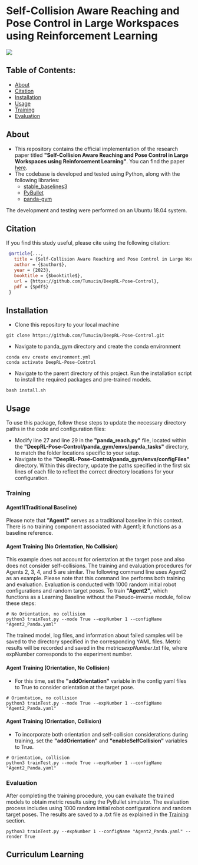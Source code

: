 # Self-Collision Aware Reaching and Pose Control in Large Workspaces using Reinforcement Learning
![](https://github.com/Tumucin/DeepRL-Pose-Control/blob/PoseControlConda/panda_gym/robots.gif)
## Table of Contents: 
- [About](#about)
- [Citation](#citation)
- [Installation](#installation)
- [Usage](#usage)
- [Training](#training)
- [Evaluation](#evaluation)
## About
- This repository contains the official implementation of the research paper titled **"Self-Collision Aware Reaching and Pose Control in Large Workspaces using Reinforcement Learning"**. You can find the paper [here](https://github.com/Tumucin/DeepRL-Pose-Control).
- The codebase is developed and tested using Python, along with the following libraries:
  - [stable_baselines3](https://github.com/DLR-RM/stable-baselines3)
  - [PyBullet](https://github.com/bulletphysics/bullet3)
  - [panda-gym](https://github.com/qgallouedec/panda-gym)

The development and testing were performed on an Ubuntu 18.04 system.
## Citation
If you find this study useful, please cite using the following citation:
```bibtex
 @article{...,
   title = {Self-Collision Aware Reaching and Pose Control in Large Workspaces using Reinforcement Learning},
   author = {$author$},
   year = {2023},
   booktitle = {$booktitle$},
   url = {https://github.com/Tumucin/DeepRL-Pose-Control},
   pdf = {$pdf$}
 }
```
## Installation
- Clone this repository to your local machine
```setup
git clone https://github.com/Tumucin/DeepRL-Pose-Control.git
```
- Navigate to panda_gym directory and create the conda environment
```setup
conda env create environment.yml
conda activate DeepRL-Pose-Control
```
- Navigate to the parent directory of this project. Run the installation script to install the required packages and pre-trained models.
```setup
bash install.sh
```
## Usage

To use this package, follow these steps to update the necessary directory paths in the code and configuration files:
- Modify line 27 and line 29 in the **"panda_reach.py"** file, located within the **"DeepRL-Pose-Control/panda_gym/envs/panda_tasks"** directory, to match the folder locations specific to your setup.
- Navigate to the **"DeepRL-Pose-Control/panda_gym/envs/configFiles"** directory. Within this directory,  update the paths specified in the first six lines of each file to reflect the correct directory locations for your configuration.

### Training
#### Agent1(Traditional Baseline)
Please note that **"Agent1"** serves as a traditional baseline in this context. There is no training component associated with Agent1; it functions as a baseline reference.
#### Agent Training (No Orientation, No Collision)
This example does not account for orientation at the target pose and also does not consider self-collisions.
The training and evaluation procedures for Agents 2, 3, 4, and 5 are similar. The following command line uses Agent2 as an example. Please note that this command line performs both training and evaluation. Evaluation is conducted with 1000 random initial robot configurations and random target poses.
To train **"Agent2"**, which functions as a Learning Baseline without the Pseudo-inverse module, follow these steps:
```setup
# No Orientation, no collision
python3 trainTest.py --mode True --expNumber 1 --configName "Agent2_Panda.yaml"
```
The trained model, log files, and information about failed samples will be saved to the directory specified in the corresponding YAML files. Metric results will be recorded and saved in the metrics$expNumber$.txt file, where expNumber corresponds to the experiment number.

#### Agent Training (Orientation, No Collision)
- For this time, set the **"addOrientation"** variable in the config yaml files to True to consider orientation at the target pose.
```setup
# Orientation, no collision
python3 trainTest.py --mode True --expNumber 1 --configName "Agent2_Panda.yaml"
```
#### Agent Training (Orientation, Collision)
- To incorporate both orientation and self-collision considerations during training, set the **"addOrientation"** and **"enableSelfCollision"** variables to True.
```setup
# Orientation, collision
python3 trainTest.py --mode True --expNumber 1 --configName "Agent2_Panda.yaml"
```
### Evaluation
After completing the training procedure, you can evaluate the trained models to obtain metric results using the PyBullet simulator. The evaluation process includes using 1000 random initial robot configurations and random target poses. The results are saved to a .txt file as explained in the [Training](#training) section.
```setup
python3 trainTest.py --expNumber 1 --configName "Agent2_Panda.yaml" --render True
```

## Curriculum Learning


